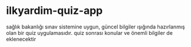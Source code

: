 # ilkyardim-quiz-app
sağlık bakanlığı sınav sistemine uygun, güncel bilgiler ışığında hazırlanmış olan bir quiz uygulamasıdır.
quiz sonrası konular ve önemli bilgiler de eklenecektir
